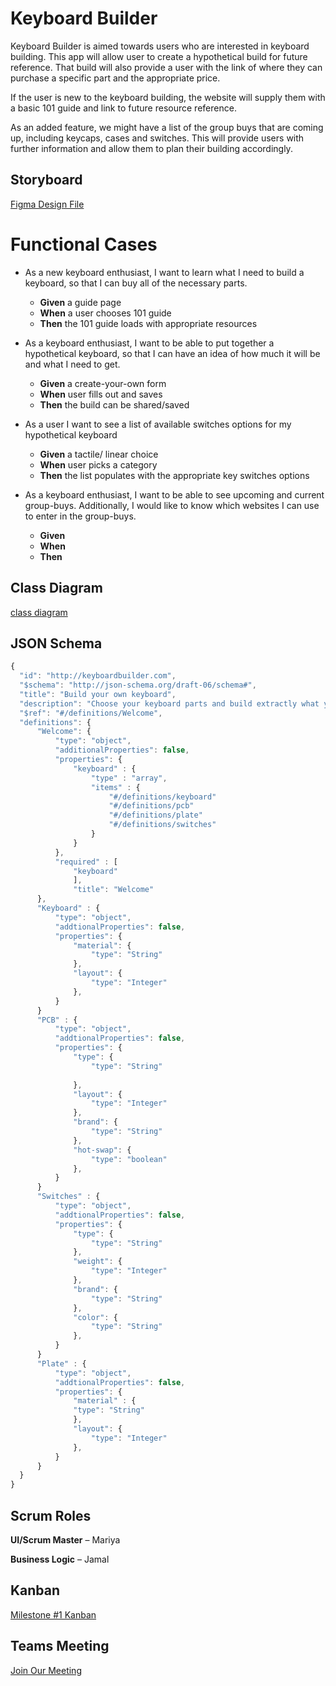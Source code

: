 # Keyboard Builder


Keyboard Builder is aimed towards users who are interested in keyboard building. This app will allow user to create a hypothetical build for future reference. That build will also provide a user with the link of where they can purchase a specific part and the appropriate price.

If the user is new to the keyboard building, the website will supply them with a basic 101 guide and link to future resource reference.

As an added feature, we might have a list of the group buys that are coming up, including keycaps, cases and switches. This will provide users with further information and allow them to plan their building accordingly.


## Storyboard

 [Figma Design File ](https://www.figma.com/file/mFi0W76A6DZaUEYA7jh1Ek/Keyboard-Building-Website?node-id=0:1)


# Functional Cases


 - As a new keyboard enthusiast, I want to learn what I need to build a keyboard, so that I can buy all of the necessary parts.
	 - **Given** a guide page
	 - **When** a user chooses 101 guide
	 - **Then** the 101 guide loads with appropriate resources

 - As a keyboard enthusiast, I want to be able to put together a hypothetical keyboard, so that I can have an idea of how much it will be and what I need to get.
	 - **Given** a create-your-own form
	 - **When** user fills out and saves
	 - **Then** the build can be shared/saved

 - As a user I want to see a list of available switches options for my hypothetical keyboard
	 -  **Given** a tactile/ linear choice
	 -  **When** user picks a category
	 -  **Then** the list populates with the appropriate key switches options
    
 - As a keyboard enthusiast, I want to be able to see upcoming and current group-buys. Additionally, I would like to know which websites I can use to enter in the  group-buys.
	 - **Given**
	 - **When**
	 - **Then**

## Class Diagram

[class diagram](https://github.com/mooncakes-dev/keyboard-builder/blob/master/UML.PNG)

## JSON Schema
``` javascript
{
  "id": "http://keyboardbuilder.com",
  "$schema": "http://json-schema.org/draft-06/schema#",
  "title": "Build your own keyboard",
  "description": "Choose your keyboard parts and build extractly what you want, how you want",
  "$ref": "#/definitions/Welcome",
  "definitions": {
      "Welcome": { 
          "type": "object",
          "additionalProperties": false,
          "properties": {
              "keyboard" : {
                  "type" : "array",
                  "items" : {
                      "#/definitions/keyboard"
                      "#/definitions/pcb"
                      "#/definitions/plate"
                      "#/definitions/switches"
                  }
              }
          },
          "required" : [
              "keyboard"
              ],
              "title": "Welcome"
      },
      "Keyboard" : {
          "type": "object",
          "addtionalProperties": false,
          "properties": {
              "material": {
                  "type": "String"
              },
              "layout": {
                  "type": "Integer"
              },
          }
      }
      "PCB" : {
          "type": "object",
          "addtionalProperties": false,
          "properties": {
              "type": {
                  "type": "String"
                  
              },
              "layout": {
                  "type": "Integer"
              },
              "brand": {
                  "type": "String"
              },
              "hot-swap": {
                  "type": "boolean"
              },
          }
      }
      "Switches" : {
          "type": "object",
          "addtionalProperties": false,
          "properties": {
              "type": {
                  "type": "String"
              },
              "weight": {
                  "type": "Integer"
              },
              "brand": {
                  "type": "String"
              },
              "color": {
                  "type": "String"
              },
          }
      }
      "Plate" : {
          "type": "object",
          "addtionalProperties": false,
          "properties": {
              "material" : {
              "type": "String"
              },
              "layout": {
                  "type": "Integer"
              },
          }
      }
  }
}
```

## Scrum Roles

**UI/Scrum Master** – Mariya

**Business Logic** – Jamal

## Kanban

[Milestone #1 Kanban](https://github.com/mooncakes-dev/keyboard-builder/projects/1)

## Teams Meeting

[Join Our Meeting](https://teams.microsoft.com/l/meetup-join/19:meeting_ZWJlZDFhYmYtZTVlOC00ODMyLWFmN2ItN2Y5ODlmOGU4NjBh@thread.v2/0?context=%7B%22Tid%22:%22f5222e6c-5fc6-48eb-8f03-73db18203b63%22,%22Oid%22:%22fcd19be3-0eff-4626-ae7d-1a8c92103bc1%22%7D)

